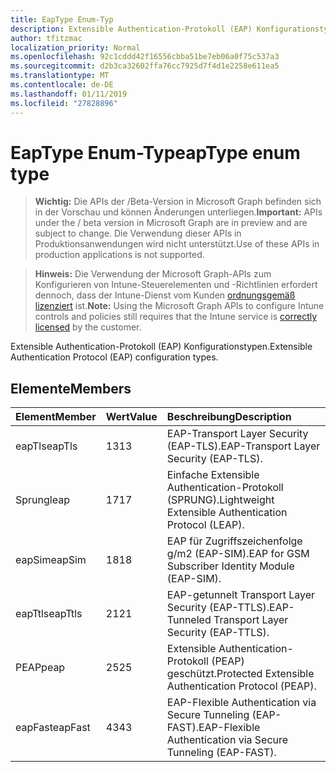 ```yaml
---
title: EapType Enum-Typ
description: Extensible Authentication-Protokoll (EAP) Konfigurationstypen.
author: tfitzmac
localization_priority: Normal
ms.openlocfilehash: 92c1cddd42f16556cbba51be7eb06a0f75c537a3
ms.sourcegitcommit: d2b3ca32602ffa76cc7925d7f4d1e2258e611ea5
ms.translationtype: MT
ms.contentlocale: de-DE
ms.lasthandoff: 01/11/2019
ms.locfileid: "27828896"
---
```

# <a name="eaptype-enum-type"></a><span data-ttu-id="db356-103">EapType Enum-Typ</span><span class="sxs-lookup"><span data-stu-id="db356-103">eapType enum type</span></span>

> <span data-ttu-id="db356-104">**Wichtig:** Die APIs der /Beta-Version in Microsoft Graph befinden sich in der Vorschau und können Änderungen unterliegen.</span><span class="sxs-lookup"><span data-stu-id="db356-104">**Important:** APIs under the / beta version in Microsoft Graph are in preview and are subject to change.</span></span> <span data-ttu-id="db356-105">Die Verwendung dieser APIs in Produktionsanwendungen wird nicht unterstützt.</span><span class="sxs-lookup"><span data-stu-id="db356-105">Use of these APIs in production applications is not supported.</span></span>

> <span data-ttu-id="db356-106">**Hinweis:** Die Verwendung der Microsoft Graph-APIs zum Konfigurieren von Intune-Steuerelementen und -Richtlinien erfordert dennoch, dass der Intune-Dienst vom Kunden [ordnungsgemäß lizenziert](https://go.microsoft.com/fwlink/?linkid=839381) ist.</span><span class="sxs-lookup"><span data-stu-id="db356-106">**Note:** Using the Microsoft Graph APIs to configure Intune controls and policies still requires that the Intune service is [correctly licensed](https://go.microsoft.com/fwlink/?linkid=839381) by the customer.</span></span>

<span data-ttu-id="db356-107">Extensible Authentication-Protokoll (EAP) Konfigurationstypen.</span><span class="sxs-lookup"><span data-stu-id="db356-107">Extensible Authentication Protocol (EAP) configuration types.</span></span>
## <a name="members"></a><span data-ttu-id="db356-108">Elemente</span><span class="sxs-lookup"><span data-stu-id="db356-108">Members</span></span>
|<span data-ttu-id="db356-109">Element</span><span class="sxs-lookup"><span data-stu-id="db356-109">Member</span></span>|<span data-ttu-id="db356-110">Wert</span><span class="sxs-lookup"><span data-stu-id="db356-110">Value</span></span>|<span data-ttu-id="db356-111">Beschreibung</span><span class="sxs-lookup"><span data-stu-id="db356-111">Description</span></span>|
|:---|:---|:---|
|<span data-ttu-id="db356-112">eapTls</span><span class="sxs-lookup"><span data-stu-id="db356-112">eapTls</span></span>|<span data-ttu-id="db356-113">13</span><span class="sxs-lookup"><span data-stu-id="db356-113">13</span></span>|<span data-ttu-id="db356-114">EAP-Transport Layer Security (EAP-TLS).</span><span class="sxs-lookup"><span data-stu-id="db356-114">EAP-Transport Layer Security (EAP-TLS).</span></span>|
|<span data-ttu-id="db356-115">Sprung</span><span class="sxs-lookup"><span data-stu-id="db356-115">leap</span></span>|<span data-ttu-id="db356-116">17</span><span class="sxs-lookup"><span data-stu-id="db356-116">17</span></span>|<span data-ttu-id="db356-117">Einfache Extensible Authentication-Protokoll (SPRUNG).</span><span class="sxs-lookup"><span data-stu-id="db356-117">Lightweight Extensible Authentication Protocol (LEAP).</span></span>|
|<span data-ttu-id="db356-118">eapSim</span><span class="sxs-lookup"><span data-stu-id="db356-118">eapSim</span></span>|<span data-ttu-id="db356-119">18</span><span class="sxs-lookup"><span data-stu-id="db356-119">18</span></span>|<span data-ttu-id="db356-120">EAP für Zugriffszeichenfolge g/m2 (EAP-SIM).</span><span class="sxs-lookup"><span data-stu-id="db356-120">EAP for GSM Subscriber Identity Module (EAP-SIM).</span></span>|
|<span data-ttu-id="db356-121">eapTtls</span><span class="sxs-lookup"><span data-stu-id="db356-121">eapTtls</span></span>|<span data-ttu-id="db356-122">21</span><span class="sxs-lookup"><span data-stu-id="db356-122">21</span></span>|<span data-ttu-id="db356-123">EAP-getunnelt Transport Layer Security (EAP-TTLS).</span><span class="sxs-lookup"><span data-stu-id="db356-123">EAP-Tunneled Transport Layer Security (EAP-TTLS).</span></span>|
|<span data-ttu-id="db356-124">PEAP</span><span class="sxs-lookup"><span data-stu-id="db356-124">peap</span></span>|<span data-ttu-id="db356-125">25</span><span class="sxs-lookup"><span data-stu-id="db356-125">25</span></span>|<span data-ttu-id="db356-126">Extensible Authentication-Protokoll (PEAP) geschützt.</span><span class="sxs-lookup"><span data-stu-id="db356-126">Protected Extensible Authentication Protocol (PEAP).</span></span>|
|<span data-ttu-id="db356-127">eapFast</span><span class="sxs-lookup"><span data-stu-id="db356-127">eapFast</span></span>|<span data-ttu-id="db356-128">43</span><span class="sxs-lookup"><span data-stu-id="db356-128">43</span></span>|<span data-ttu-id="db356-129">EAP-Flexible Authentication via Secure Tunneling (EAP-FAST).</span><span class="sxs-lookup"><span data-stu-id="db356-129">EAP-Flexible Authentication via Secure Tunneling (EAP-FAST).</span></span>|





